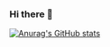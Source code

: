 ### Hi there 👋

[![Anurag's GitHub stats](https://github-readme-stats.vercel.app/api?username=Hinageshi)](https://github.com/anuraghazra/github-readme-stats)

<!--
**Hinageshi/Hinageshi** is a ✨ _special_ ✨ repository because its `README.md` (this file) appears on your GitHub profile.

Here are some ideas to get you started:

- 🔭 I’m currently working on ...
- 🌱 I’m currently learning ...
- 👯 I’m looking to collaborate on ...
- 🤔 I’m looking for help with ...
- 💬 Ask me about ...
- 📫 How to reach me: ...
- 😄 Pronouns: ...
- ⚡ Fun fact: ...
-->
